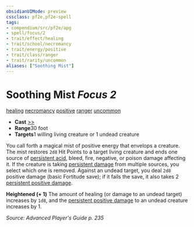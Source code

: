 ```yaml
---
obsidianUIMode: preview
cssclass: pf2e,pf2e-spell
tags:
- compendium/src/pf2e/apg
- spell/focus/2
- trait/effect/healing
- trait/school/necromancy
- trait/energy/positive
- trait/class/ranger
- trait/rarity/uncommon
aliases: ["Soothing Mist"]
---
```

# Soothing Mist *Focus 2*   
[healing](healing.md)  [necromancy](necromancy.md)  [positive](positive.md)  [ranger](rules/traits/ranger.md)  [uncommon](uncommon.md)  

- **Cast** [>>](chapter-9-playing-the-game.md#Actions "Two-Action") 
- **Range**30 foot
- **Targets**1 willing living creature or 1 undead creature

You call forth a magical mist of positive energy that envelops a creature. The mist restores `2d8` Hit Points to a target living creature and ends one source of [persistent acid](conditions.md#Persistent%20Damage), bleed, fire, negative, or poison damage affecting it. If the creature is taking [persistent damage](conditions.md#Persistent%20Damage) from multiple sources, you select which one is removed. Against an undead target, you deal `2d8` positive damage (basic Fortitude save); if it fails the save, it also takes 2 [persistent positive damage](conditions.md#Persistent%20Damage).

**Heightened (+ 1)** The amount of healing (or damage to an undead target) increases by `1d8`, and the [persistent positive damage](conditions.md#Persistent%20Damage) to an undead creature increases by 1.

*Source: Advanced Player's Guide p. 235*